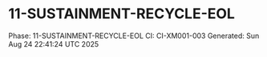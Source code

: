 # 11-SUSTAINMENT-RECYCLE-EOL
Phase: 11-SUSTAINMENT-RECYCLE-EOL
CI: CI-XM001-003
Generated: Sun Aug 24 22:41:24 UTC 2025

